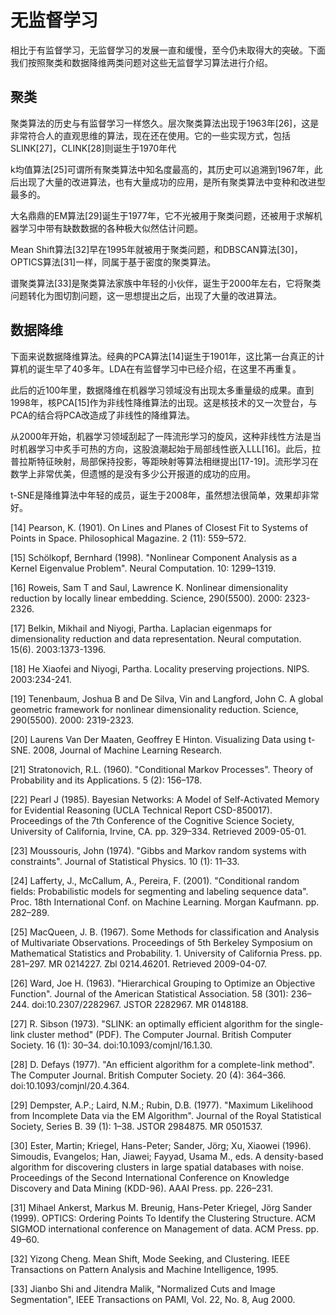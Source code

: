 

<!--
 * @version:
 * @Author:  StevenJokess https://github.com/StevenJokess
 * @Date: 2020-12-29 20:30:54
 * @LastEditors:  StevenJokess https://github.com/StevenJokess
 * @LastEditTime: 2020-12-29 20:32:10
 * @Description:
 * @TODO::
 * @Reference:https://www.zhihu.com/org/bei-jing-zhang-liang-wu-xian-ke-ji-you-xian-gong-si/posts?page=6
-->

# 无监督学习

相比于有监督学习，无监督学习的发展一直和缓慢，至今仍未取得大的突破。下面我们按照聚类和数据降维两类问题对这些无监督学习算法进行介绍。

## 聚类

聚类算法的历史与有监督学习一样悠久。层次聚类算法出现于1963年[26]，这是非常符合人的直观思维的算法，现在还在使用。它的一些实现方式，包括SLINK[27]，CLINK[28]则诞生于1970年代

k均值算法[25]可谓所有聚类算法中知名度最高的，其历史可以追溯到1967年，此后出现了大量的改进算法，也有大量成功的应用，是所有聚类算法中变种和改进型最多的。

大名鼎鼎的EM算法[29]诞生于1977年，它不光被用于聚类问题，还被用于求解机器学习中带有缺数数据的各种极大似然估计问题。

Mean Shift算法[32]早在1995年就被用于聚类问题，和DBSCAN算法[30]，OPTICS算法[31]一样，同属于基于密度的聚类算法。

谱聚类算法[33]是聚类算法家族中年轻的小伙伴，诞生于2000年左右，它将聚类问题转化为图切割问题，这一思想提出之后，出现了大量的改进算法。

## 数据降维

下面来说数据降维算法。经典的PCA算法[14]诞生于1901年，这比第一台真正的计算机的诞生早了40多年。LDA在有监督学习中已经介绍，在这里不再重复。

此后的近100年里，数据降维在机器学习领域没有出现太多重量级的成果。直到1998年，核PCA[15]作为非线性降维算法的出现。这是核技术的又一次登台，与PCA的结合将PCA改造成了非线性的降维算法。

从2000年开始，机器学习领域刮起了一阵流形学习的旋风，这种非线性方法是当时机器学习中炙手可热的方向，这股浪潮起始于局部线性嵌入LLL[16]。此后，拉普拉斯特征映射，局部保持投影，等距映射等算法相继提出[17-19]。流形学习在数学上非常优美，但遗憾的是没有多少公开报道的成功的应用。

t-SNE是降维算法中年轻的成员，诞生于2008年，虽然想法很简单，效果却非常好。

[14] Pearson, K. (1901). On Lines and Planes of Closest Fit to Systems of Points in Space. Philosophical Magazine. 2 (11): 559–572.

[15] Schölkopf, Bernhard (1998). "Nonlinear Component Analysis as a Kernel Eigenvalue Problem". Neural Computation. 10: 1299–1319.

[16] Roweis, Sam T and Saul, Lawrence K. Nonlinear dimensionality reduction by locally linear embedding. Science, 290(5500). 2000: 2323-2326.

[17] Belkin, Mikhail and Niyogi, Partha. Laplacian eigenmaps for dimensionality reduction and data representation. Neural computation. 15(6). 2003:1373-1396.

[18] He Xiaofei and Niyogi, Partha. Locality preserving projections. NIPS. 2003:234-241.

[19] Tenenbaum, Joshua B and De Silva, Vin and Langford, John C. A global geometric framework for nonlinear dimensionality reduction. Science, 290(5500). 2000: 2319-2323.

[20] Laurens Van Der Maaten, Geoffrey E Hinton. Visualizing Data using t-SNE. 2008, Journal of Machine Learning Research.

[21] Stratonovich, R.L. (1960). "Conditional Markov Processes". Theory of Probability and its Applications. 5 (2): 156–178.

[22] Pearl J (1985). Bayesian Networks: A Model of Self-Activated Memory for Evidential Reasoning (UCLA Technical Report CSD-850017). Proceedings of the 7th Conference of the Cognitive Science Society, University of California, Irvine, CA. pp. 329–334. Retrieved 2009-05-01.

[23] Moussouris, John (1974). "Gibbs and Markov random systems with constraints". Journal of Statistical Physics. 10 (1): 11–33.

[24] Lafferty, J., McCallum, A., Pereira, F. (2001). "Conditional random fields: Probabilistic models for segmenting and labeling sequence data". Proc. 18th International Conf. on Machine Learning. Morgan Kaufmann. pp. 282–289.

[25] MacQueen, J. B. (1967). Some Methods for classification and Analysis of Multivariate Observations. Proceedings of 5th Berkeley Symposium on Mathematical Statistics and Probability. 1. University of California Press. pp. 281–297. MR 0214227. Zbl 0214.46201. Retrieved 2009-04-07.

[26] Ward, Joe H. (1963). "Hierarchical Grouping to Optimize an Objective Function". Journal of the American Statistical Association. 58 (301): 236–244. doi:10.2307/2282967. JSTOR 2282967. MR 0148188.

[27] R. Sibson (1973). "SLINK: an optimally efficient algorithm for the single-link cluster method" (PDF). The Computer Journal. British Computer Society. 16 (1): 30–34. doi:10.1093/comjnl/16.1.30.

[28] D. Defays (1977). "An efficient algorithm for a complete-link method". The Computer Journal. British Computer Society. 20 (4): 364–366. doi:10.1093/comjnl/20.4.364.

[29] Dempster, A.P.; Laird, N.M.; Rubin, D.B. (1977). "Maximum Likelihood from Incomplete Data via the EM Algorithm". Journal of the Royal Statistical Society, Series B. 39 (1): 1–38. JSTOR 2984875. MR 0501537.

[30] Ester, Martin; Kriegel, Hans-Peter; Sander, Jörg; Xu, Xiaowei (1996). Simoudis, Evangelos; Han, Jiawei; Fayyad, Usama M., eds. A density-based algorithm for discovering clusters in large spatial databases with noise. Proceedings of the Second International Conference on Knowledge Discovery and Data Mining (KDD-96). AAAI Press. pp. 226–231.

[31] Mihael Ankerst, Markus M. Breunig, Hans-Peter Kriegel, Jörg Sander (1999). OPTICS: Ordering Points To Identify the Clustering Structure. ACM SIGMOD international conference on Management of data. ACM Press. pp. 49–60.

[32] Yizong Cheng. Mean Shift, Mode Seeking, and Clustering. IEEE Transactions on Pattern Analysis and Machine Intelligence, 1995.

[33] Jianbo Shi and Jitendra Malik, "Normalized Cuts and Image Segmentation", IEEE Transactions on PAMI, Vol. 22, No. 8, Aug 2000.

